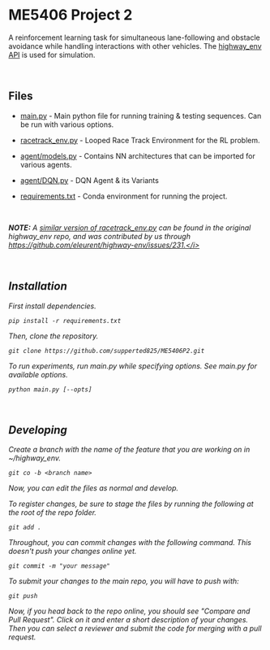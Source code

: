 # ME5406 Project 2


A reinforcement learning task for simultaneous lane-following and obstacle avoidance while handling interactions with other vehicles. The [highway_env API](https://github.com/eleurent/highway-env) is used for simulation.

<br/>

## Files

* [main.py](main.py) - Main python file for running training & testing sequences. Can be run with various options.

* [racetrack_env.py](racetrack_env.py) - Looped Race Track Environment for the RL problem.

* [agent/models.py](/agent/models.py) - Contains NN architectures that can be imported for various agents.

* [agent/DQN.py](/agent/DQN.py) - DQN Agent & its Variants

* [requirements.txt](requirements.txt) - Conda environment for running the project.

&nbsp;

<i><b>NOTE:</b> A [similar version of racetrack_env.py](https://github.com/eleurent/highway-env/blob/master/highway_env/envs/racetrack_env.py) can be found in the original highway_env repo, and was contributed by us through https://github.com/eleurent/highway-env/issues/231.</i>

<br/>

## Installation  

First install dependencies.

```
pip install -r requirements.txt
```

Then, clone the repository.

```
git clone https://github.com/supperted825/ME5406P2.git
```

To run experiments, run main.py while specifying options. See main.py for available options.

```
python main.py [--opts]
```

<br/>

## Developing

Create a branch with the name of the feature that you are working on in ~/highway_env.

```
git co -b <branch name>
```

Now, you can edit the files as normal and develop.

To register changes, be sure to stage the files by running the following at the root of the repo folder.

```
git add .
```

Throughout, you can commit changes with the following command. This doesn't push your changes online yet.

```
git commit -m "your message"
```

To submit your changes to the main repo, you will have to push with:

```
git push
```

Now, if you head back to the repo online, you should see "Compare and Pull Request". Click on it and enter a short description of your changes. Then you can select a reviewer and submit the code for merging with a pull request.